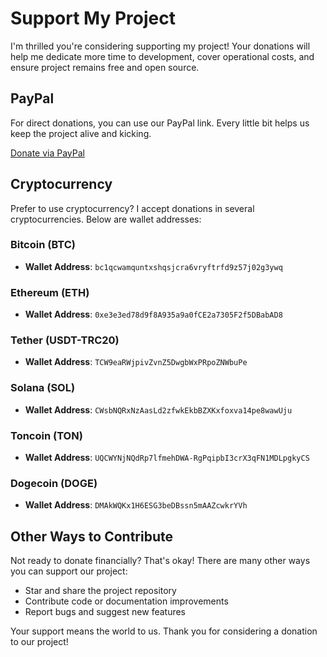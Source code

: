 # Support My Project

I'm thrilled you're considering supporting my project! Your donations will help me dedicate more time to development, cover operational costs, and ensure project remains free and open source.

## PayPal

For direct donations, you can use our PayPal link. Every little bit helps us keep the project alive and kicking.

[Donate via PayPal](https://paypal.me/Jerofej)

## Cryptocurrency

Prefer to use cryptocurrency? I accept donations in several cryptocurrencies. Below are wallet addresses:

### Bitcoin (BTC)

- **Wallet Address**: `bc1qcwamquntxshqsjcra6vryftrfd9z57j02g3ywq`

### Ethereum (ETH)

- **Wallet Address**: `0xe3e3ed78d9f8A935a9a0fCE2a7305F2f5DBabAD8`

### Tether (USDT-TRC20)

- **Wallet Address**: `TCW9eaRWjpivZvnZ5DwgbWxPRpoZNWbuPe`

### Solana (SOL)

- **Wallet Address**: `CWsbNQRxNzAasLd2zfwkEkbBZXKxfoxva14pe8wawUju`

### Toncoin (TON)

- **Wallet Address**: `UQCWYNjNQdRp7lfmehDWA-RgPqipbI3crX3qFN1MDLpgkyCS`

### Dogecoin (DOGE)

- **Wallet Address**: `DMAkWQKx1H6ESG3beDBssn5mAAZcwkrYVh`

## Other Ways to Contribute

Not ready to donate financially? That's okay! There are many other ways you can support our project:

- Star and share the project repository
- Contribute code or documentation improvements
- Report bugs and suggest new features

Your support means the world to us. Thank you for considering a donation to our project!
